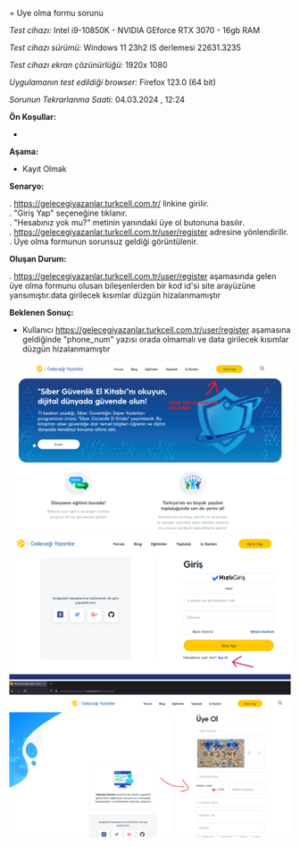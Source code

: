 =  Uye olma formu sorunu

*Test cihazı:* Intel i9-10850K - NVIDIA GEforce RTX 3070 - 16gb RAM

*Test cihazı sürümü:* Windows 11 23h2 IS derlemesi 22631.3235

*Test cihazı ekran çözünürlüğü:* 1920x 1080

*Uygulamanın test edildiği browser:* Firefox 123.0 (64 bit)

*Sorunun Tekrarlanma Saati:* 04.03.2024 , 12:24

**Ön Koşullar:**

-

**Aşama:**

- Kayıt Olmak

**Senaryo:**

. https://gelecegiyazanlar.turkcell.com.tr/ linkine girilir.<br>
. "Giriş Yap" seçeneğine tıklanır.<br>
. "Hesabınız yok mu?" metinin yanındaki üye ol butonuna basılır.<br>
. https://gelecegiyazanlar.turkcell.com.tr/user/register adresine yönlendirilir.<br>
. Üye olma formunun sorunsuz geldiği görüntülenir.<br>


**Oluşan Durum:**

. https://gelecegiyazanlar.turkcell.com.tr/user/register aşamasında gelen üye olma formunu olusan bileşenlerden bir kod id'si site arayüzüne yansımıştır.data girilecek kısımlar düzgün hizalanmamıştır


**Beklenen Sonuç:**

- Kullanıcı https://gelecegiyazanlar.turkcell.com.tr/user/register aşamasına geldiğinde "phone_num" yazısı orada olmamalı ve data girilecek kısımlar düzgün hizalanmamıştır

![](images/anasayfa.png)
![](images/uye-ol-butonu.png)
![](images/kaydolma-sorunu.png)
